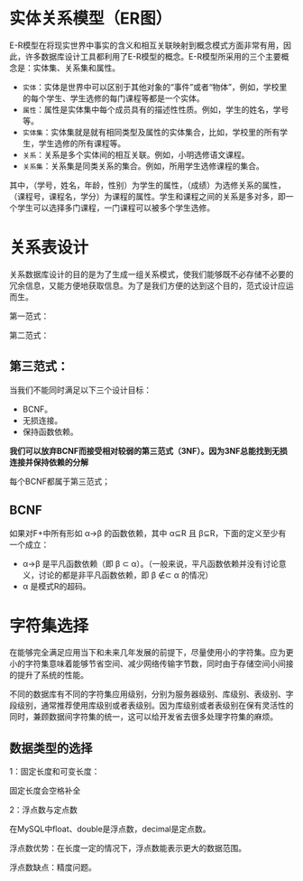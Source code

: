 # 实体关系模型（ER图）

E-R模型在将现实世界中事实的含义和相互关联映射到概念模式方面非常有用，因此，许多数据库设计工具都利用了E-R模型的概念。E-R模型所采用的三个主要概念是：实体集、关系集和属性。

- `实体`：实体是世界中可以区别于其他对象的“事件”或者“物体”，例如，学校里的每个学生、学生选修的每门课程等都是一个实体。
- `属性`：属性是实体集中每个成员具有的描述性性质。例如，学生的姓名，学号等。
- `实体集`：实体集就是就有相同类型及属性的实体集合，比如，学校里的所有学生，学生选修的所有课程等。
- `关系`：关系是多个实体间的相互关联。例如，小明选修语文课程。
- `关系集`：关系集是同类关系的集合。例如，所用学生选修课程的集合。



其中，（学号，姓名，年龄，性别）为学生的属性，（成绩）为选修关系的属性，（课程号，课程名，学分）为课程的属性。学生和课程之间的关系是多对多，即一个学生可以选择多门课程，一门课程可以被多个学生选修。

# 关系表设计

关系数据库设计的目的是为了生成一组关系模式，使我们能够既不必存储不必要的冗余信息，又能方便地获取信息。为了是我们方便的达到这个目的，范式设计应运而生。

第一范式：

第二范式：

## 第三范式：

当我们不能同时满足以下三个设计目标：

- BCNF。
- 无损连接。
- 保持函数依赖。

**我们可以放弃BCNF而接受相对较弱的第三范式（3NF）。因为3NF总能找到无损连接并保持依赖的分解**

每个BCNF都属于第三范式；

## BCNF

如果对F+中所有形如 α→β 的函数依赖，其中 α⊆R 且 β⊆R，下面的定义至少有一个成立：

- α→β 是平凡函数依赖（即 β ⊂ α）。（一般来说，平凡函数依赖并没有讨论意义，讨论的都是非平凡函数依赖，即 β ∉⊂ α 的情况）
- α 是模式R的超码。

# 字符集选择

在能够完全满足应用当下和未来几年发展的前提下，尽量使用小的字符集。应为更小的字符集意味着能够节省空间、减少网络传输字节数，同时由于存储空间小间接的提升了系统的性能。

不同的数据库有不同的字符集应用级别，分别为服务器级别、库级别、表级别、字段级别，通常推荐使用库级别或者表级别。因为库级别或者表级别在保有灵活性的同时，兼顾数据间字符集的统一，这可以给开发省去很多处理字符集的麻烦。

## 数据类型的选择

1：固定长度和可变长度：

固定长度会空格补全

2：浮点数与定点数

在MySQL中float、double是浮点数，decimal是定点数。

浮点数优势：在长度一定的情况下，浮点数能表示更大的数据范围。

浮点数缺点：精度问题。

